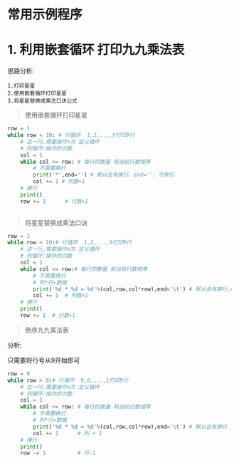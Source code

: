 #  常用示例程序

# 1. 利用嵌套循环 打印九九乘法表

思路分析:

    1.打印星星
    2.使用嵌套循环打印星星
    3.将星星替换成乘法口诀公式

> 使用嵌套循环打印星星

```py
row = 1
while row < 10: # 行循环  1,2,...,9打印9行
    # 这一行,需要操作n次 定义循环
    # 列循环:操作的次数
    col = 1
    while col <= row: # 每行的数量 和当前行数相等
        # 不需要换行
        print('*',end='') # 默认会有换行，end=''，不换行
        col += 1 # 列数+1
    # 换行
    print()
    row += 1      # 行数+1
     
```

> 将星星替换成乘法口诀

```py
row = 1
while row < 10:# 行循环  1,2,...,9打印9行
    # 这一行,需要操作n次 定义循环
    # 列循环:操作的次数
    col = 1
    while col <= row:# 每行的数量 和当前行数相等
        # 不需要换行
        # 列*行=数据
        print('%d * %d = %d'%(col,row,col*row),end='\t') # 默认会有换行,end='\t',打印制表符
        col += 1  # 列数+1 
    # 换行
    print()
    row += 1  # 行数+1
```

> 倒序九九乘法表

分析:

只需要将行号从9开始即可


```py
row = 9
while row > 0:# 行循环  9,8,...,1打印9行
    # 这一行,需要操作n次 定义循环
    # 列循环:操作的次数
    col = 1
    while col <= row: # 每行的数量 和当前行数相等
        # 不需要换行
        # 列*行=数据
        print('%d * %d = %d'%(col,row,col*row),end='\t') # 默认会有换行
        col += 1      # 列 + 1
    # 换行
    print()
    row -= 1          # 行-1


```





    
